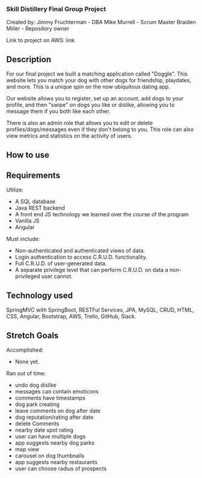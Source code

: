 ### Skill Distillery Final Group Project

Created by:
Jimmy Fruchterman - DBA
Mike Murrell - Scrum Master
Braiden Miller - Repository owner

Link to project on AWS: link

## Description

For our final project we built a matching application called "Doggle". This website lets you match your dog with other dogs for friendship, playdates, and more. This is a unique spin on the now ubiquitous dating app.

Our website allows you to register, set up an account, add dogs to your profile, and then "swipe" on dogs you like or dislike, allowing you to message them if you both like each other.

There is also an admin role that allows you to edit or delete profiles/dogs/messages even if they don't belong to you. This role can also view metrics and statistics on the activity of users.

## How to use


## Requirements

Utilize:
- A SQL database
- Java REST backend
- A front end JS technology we learned over the course of the program
- Vanilla JS
- Angular

Must include:

- Non-authenticated and authenticated views of data.
- Login authentication to access C.R.U.D. functionality.
- Full C.R.U.D. of user-generated data.
- A separate privilege level that can perform C.R.U.D. on data a non-privileged user cannot.

## Technology used

SpringMVC with SpringBoot, RESTFul Services, JPA, MySQL, CRUD, HTML, CSS, Angular, Bootstrap, AWS, Trello, GitHub, Slack.

## Stretch Goals

Accomplished:
- None yet.

Ran out of time:
- undo dog dislike
- messages can contain emoticons
- comments have timestamps
- dog park creating
- leave comments on dog after date
- dog reputation/rating after date
- delete Comments
- nearby date spot rating
- user can have multiple dogs
- app suggests nearby dog parks
- map view
- carousel on dog thumbnails
- app suggests nearby restaurants
- user can choose radius of prospects
